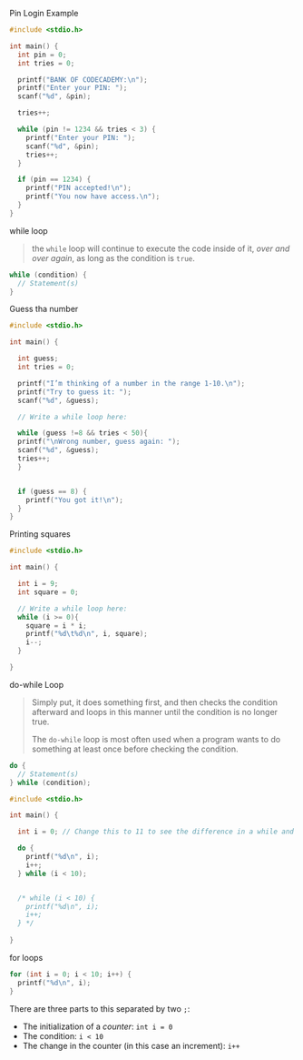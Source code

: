 
Pin Login Example
```c
#include <stdio.h>

int main() {
  int pin = 0;
  int tries = 0;

  printf("BANK OF CODECADEMY:\n");
  printf("Enter your PIN: ");
  scanf("%d", &pin);

  tries++;

  while (pin != 1234 && tries < 3) {
    printf("Enter your PIN: ");
    scanf("%d", &pin);
    tries++;
  }

  if (pin == 1234) {
    printf("PIN accepted!\n");
    printf("You now have access.\n");
  }
}
```


while loop 

> the `while` loop will continue to execute the code inside of it, _over and over again_, as long as the condition is `true`.

```c
while (condition) {
  // Statement(s)
}
```

Guess tha number
```c
#include <stdio.h>

int main() {

  int guess;
  int tries = 0;

  printf("I’m thinking of a number in the range 1-10.\n");
  printf("Try to guess it: ");
  scanf("%d", &guess);

  // Write a while loop here:

  while (guess !=8 && tries < 50){
  printf("\nWrong number, guess again: ");
  scanf("%d", &guess);
  tries++;
  }


  if (guess == 8) {
    printf("You got it!\n");
  }
}
```


Printing squares
```c
#include <stdio.h>

int main() {

  int i = 9;
  int square = 0;

  // Write a while loop here:
  while (i >= 0){
    square = i * i;
    printf("%d\t%d\n", i, square);
    i--;
  }

}
```


do-while Loop

>  Simply put, it does something first, and then checks the condition afterward and loops in this manner until the condition is no longer true.
>  
>  The `do-while` loop is most often used when a program wants to do something at least once before checking the condition.

```c
do {
  // Statement(s)
} while (condition);
```

```c
#include <stdio.h>

int main() {

  int i = 0; // Change this to 11 to see the difference in a while and do-while loop

  do {
    printf("%d\n", i);
    i++;
  } while (i < 10);


  /* while (i < 10) {
    printf("%d\n", i);
    i++;
  } */
  
}
```


for loops
```c
for (int i = 0; i < 10; i++) {
  printf("%d\n", i);
}
```

There are three parts to this separated by two `;`:

- The initialization of a _counter_: `int i = 0`
- The condition: `i < 10`
- The change in the counter (in this case an increment): `i++`